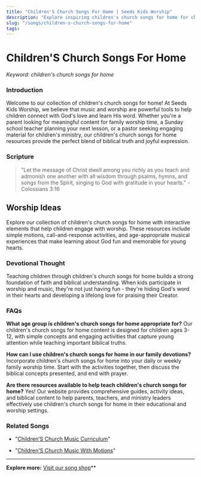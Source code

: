 ```yaml
---
title: "Children'S Church Songs For Home | Seeds Kids Worship"
description: "Explore inspiring children's church songs for home for children's worship and faith development. Biblical music resources for families and ministry."
slug: "/songs/children-s-church-songs-for-home"
tags:
---
```


# Children'S Church Songs For Home

_Keyword: children's church songs for home_

### Introduction

Welcome to our collection of children's church songs for home! At Seeds Kids Worship, we believe that music and worship are powerful tools to help children connect with God's love and learn His word. Whether you're a parent looking for meaningful content for family worship time, a Sunday school teacher planning your next lesson, or a pastor seeking engaging material for children's ministry, our children's church songs for home resources provide the perfect blend of biblical truth and joyful expression.

### Scripture

> "Let the message of Christ dwell among you richly as you teach and admonish one another with all wisdom through psalms, hymns, and songs from the Spirit, singing to God with gratitude in your hearts." - Colossians 3:16

## Worship Ideas

Explore our collection of children's church songs for home with interactive elements that help children engage with worship. These resources include simple motions, call-and-response activities, and age-appropriate musical experiences that make learning about God fun and memorable for young hearts.

### Devotional Thought

Teaching children through children's church songs for home builds a strong foundation of faith and biblical understanding. When kids participate in worship and music, they're not just having fun - they're hiding God's word in their hearts and developing a lifelong love for praising their Creator.

### FAQs

**What age group is children's church songs for home appropriate for?**
Our children's church songs for home content is designed for children ages 3-12, with simple concepts and engaging activities that capture young attention while teaching important biblical truths.

**How can I use children's church songs for home in our family devotions?**
Incorporate children's church songs for home into your daily or weekly family worship time. Start with the activities together, then discuss the biblical concepts presented, and end with prayer.

**Are there resources available to help teach children's church songs for home?**
Yes! Our website provides comprehensive guides, activity ideas, and biblical content to help parents, teachers, and ministry leaders effectively use children's church songs for home in their educational and worship settings.

### Related Songs

- "[Children'S Church Music Curriculum](/songs/children-s-church-music-curriculum/)"

- "[Children'S Church Music With Motions](/songs/children-s-church-music-with-motions/)"

---

**Explore more:** [Visit our song shop](https://seedskidsworship.com/shop)**

<!-- Schema Markup -->
<script type="application/ld+json">
{
  "@context": "https://schema.org",
  "@type": "MusicRecording",
  "name": "Children'S Church Songs For Home",
  "byArtist": {
    "@type": "MusicGroup",
    "name": "Seeds Kids Worship"
  },
  "isFamilyFriendly": true,
  "url": "https://seedskidsworship.com/songs/children-s-church-songs-for-home/"
}
</script>